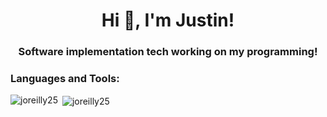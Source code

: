<!-- <img src='https://github-readme-stats.vercel.app/api?username=joreilly25&count_private=true&show_icons=true&theme=dark&hide_border="true"' />

---

- 🔭 I’m currently working on JavaScript
- 🌱 I’m currently learning to code!
- 👯 I’m looking to collaborate on anything!
- 🤔 I’m looking for help with all things code!
- 💬 Ask me about my martial arts experience!
- 📫 How to reach me: [https://linktr.ee/xithryl](https://linktr.ee/xithryl)
- 😄 Pronouns: he/him

<!--
**joreilly25/joreilly25** is a ✨ _special_ ✨ repository because its `README.md` (this file) appears on your GitHub profile.
### Hi there 👋
Here are some ideas to get you started:
- ⚡ Fun fact:
-->

<h1 align="center">Hi 👋, I'm Justin!</h1>
<h3 align="center">Software implementation tech working on my programming!</h3>
<!-- 
<h3 align="left">Connect with me:</h3>
<p align="left">
<a href="https://twitter.com/xithryl" target="blank"><img align="center" src="https://www.flaticon.com/svg/vstatic/svg/733/733579.svg?token=exp=1620167732~hmac=16dc7888d6a99cff103a502a088f448c" alt="xithryl" height="30" width="40"" /></a>
<a href="https://www.linkedin.com/in/justinoreilly25/" target="blank"><img align="center" src="https://image.flaticon.com/icons/png/512/174/174857.png" alt="joreilly25" height="30" width="40" /></a>
<a href="https://instagram.com/xithryl" target="blank"><img align="center" src="https://www.flaticon.com/svg/vstatic/svg/174/174855.svg?token=exp=1620167877~hmac=59e3074bfb67521cb72bdbf453477244" alt="xithryl" height="30" width="40" /></a>
</p> -->

<h3 align="left">Languages and Tools:</h3>
<!-- <p align="left"> <a href="https://www.w3schools.com/css/" target="_blank"> <img src="https://raw.githubusercontent.com/devicons/devicon/master/icons/css3/css3-original-wordmark.svg" alt="css3" width="40" height="40"/> </a> <a href="https://www.w3.org/html/" target="_blank"> <img src="https://raw.githubusercontent.com/devicons/devicon/master/icons/html5/html5-original-wordmark.svg" alt="html5" width="40" height="40"/> </a> <a href="https://developer.mozilla.org/en-US/docs/Web/JavaScript" target="_blank"> <img src="https://raw.githubusercontent.com/devicons/devicon/master/icons/javascript/javascript-original.svg" alt="javascript" width="40" height="40"/> </a> </p> -->

<p><img align="left" src="https://github-readme-stats.vercel.app/api/top-langs?username=joreilly25&show_icons=true&theme=dark&locale=en&layout=compact" alt="joreilly25" /></p>

<p>&nbsp;<img align="center" src="https://github-readme-stats.vercel.app/api?username=joreilly25&count_private=true&show_icons=true&theme=dark&hide_border="true"" alt="joreilly25" /></p>

<!-- <p><img align="center" src="https://github-readme-streak-stats.herokuapp.com/?user=joreilly25&theme=dark" alt="joreilly25" /></p>
<p align="left"> <img src="https://komarev.com/ghpvc/?username=joreilly25&label=Profile%20views&color=0e75b6&style=flat" alt="joreilly25" /> </p>
<p align="left"> <a href="https://twitter.com/xithryl" target="blank"><img src="https://img.shields.io/twitter/follow/xithryl?logo=twitter&style=for-the-badge" alt="xithryl" /></a> </p> -->
